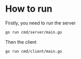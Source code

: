 # How to run

Firstly, you need to run the server
```bash
go run cmd/server/main.go
```

Then the client
```bash
go run cmd/client/main.go
```